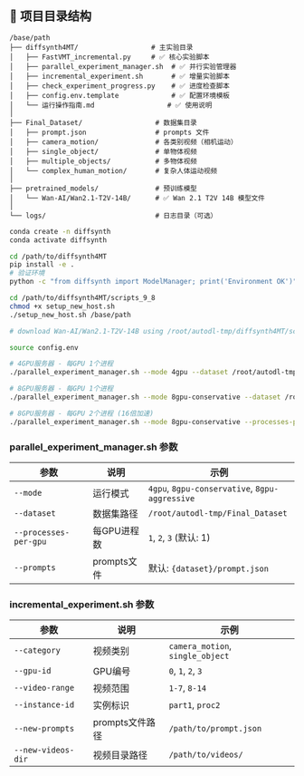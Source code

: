 ## 📂 项目目录结构

```text
/base/path
├── diffsynth4MT/                  # 主实验目录
│   ├── FastVMT_incremental.py     # ✅ 核心实验脚本
│   ├── parallel_experiment_manager.sh  # ✅ 并行实验管理器
│   ├── incremental_experiment.sh       # ✅ 增量实验脚本
│   ├── check_experiment_progress.py    # ✅ 进度检查脚本
│   ├── config.env.template             # ✅ 配置环境模板
│   └── 运行操作指南.md                  # ✅ 使用说明
│
├── Final_Dataset/                  # 数据集目录
│   ├── prompt.json                 # prompts 文件
│   ├── camera_motion/              # 各类别视频（相机运动）
│   ├── single_object/              # 单物体视频
│   ├── multiple_objects/           # 多物体视频
│   └── complex_human_motion/       # 复杂人体运动视频
│
├── pretrained_models/              # 预训练模型
│   └── Wan-AI/Wan2.1-T2V-14B/      # ✅ Wan 2.1 T2V 14B 模型文件
│
└── logs/                           # 日志目录（可选）
```
```bash
conda create -n diffsynth
conda activate diffsynth

cd /path/to/diffsynth4MT
pip install -e .
# 验证环境
python -c "from diffsynth import ModelManager; print('Environment OK')"

cd /path/to/diffsynth4MT/scripts_9_8
chmod +x setup_new_host.sh 
./setup_new_host.sh /base/path

# download Wan-AI/Wan2.1-T2V-14B using /root/autodl-tmp/diffsynth4MT/scripts_9_8/download_models.py. Remember to change the local_dir="/path/to/pretrained_models/Wan-AI/Wan2.1-T2V-14B

source config.env

# 4GPU服务器 - 每GPU 1个进程 
./parallel_experiment_manager.sh --mode 4gpu --dataset /root/autodl-tmp/Final_Dataset

# 8GPU服务器 - 每GPU 1个进程 
./parallel_experiment_manager.sh --mode 8gpu-conservative --dataset /root/autodl-tmp/Final_Dataset

# 8GPU服务器 - 每GPU 2个进程 (16倍加速)
./parallel_experiment_manager.sh --mode 8gpu-conservative --processes-per-gpu 2 --dataset /root/autodl-tmp/Final_Dataset
```
### parallel_experiment_manager.sh 参数

| 参数 | 说明 | 示例 |
|------|------|------|
| `--mode` | 运行模式 | `4gpu`, `8gpu-conservative`, `8gpu-aggressive` |
| `--dataset` | 数据集路径 | `/root/autodl-tmp/Final_Dataset` |
| `--processes-per-gpu` | 每GPU进程数 | `1`, `2`, `3` (默认: 1) |
| `--prompts` | prompts文件 | 默认: `{dataset}/prompt.json` |

### incremental_experiment.sh 参数

| 参数 | 说明 | 示例 |
|------|------|------|
| `--category` | 视频类别 | `camera_motion`, `single_object` |
| `--gpu-id` | GPU编号 | `0`, `1`, `2`, `3` |
| `--video-range` | 视频范围 | `1-7`, `8-14` |
| `--instance-id` | 实例标识 | `part1`, `proc2` |
| `--new-prompts` | prompts文件路径 | `/path/to/prompt.json` |
| `--new-videos-dir` | 视频目录路径 | `/path/to/videos/` |



